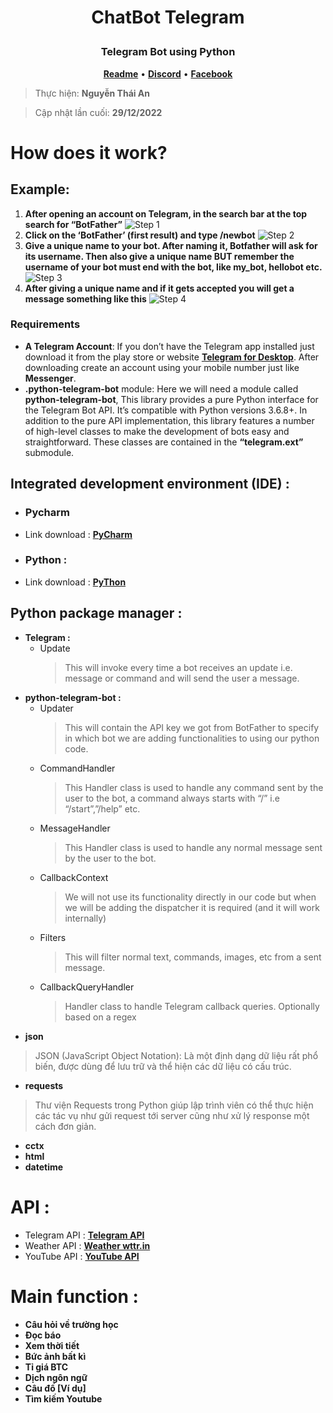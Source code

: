 <h1 align="center">
    <p>ChatBot Telegram</p>
</h1>
<h3 align="center">Telegram Bot using Python</h3>
<p align="center">
    <strong><a href="README.md">Readme</a></strong>
    •
    <strong><a href="">Discord</a></strong>
    •
    <strong><a href="">Facebook</a></strong>
</p>

> Thực hiện: **Nguyễn Thái An** 

> Cập nhật lần cuối: **29/12/2022**

# How does it work? 
## Example:
1. **After opening an account on Telegram, in the search bar at the top search for “BotFather”**
  ![Step 1](https://media.geeksforgeeks.org/wp-content/uploads/20210919190057/Botfather2.JPG)
2. **Click on the ‘BotFather’ (first result) and type /newbot**
  ![Step 2](https://media.geeksforgeeks.org/wp-content/uploads/20210919190352/botfather3.JPG)
3. **Give a unique name to your bot. After naming it, Botfather will ask for its username. Then also give a unique name BUT remember the username of your bot must end with the bot, like my_bot, hellobot etc.**
  ![Step 3](https://media.geeksforgeeks.org/wp-content/uploads/20210919190610/botfather4.JPG)
4. **After giving a unique name and if it gets accepted you will get a message something like this**
  ![Step 4](https://media.geeksforgeeks.org/wp-content/uploads/20210919190816/accesstoken.JPG)

### Requirements
- **A Telegram Account**: If you don’t have the Telegram app installed just download it from the play store or website <strong><a href="https://desktop.telegram.org/">Telegram for Desktop</a></strong>. After downloading create an account using your mobile number just like **Messenger**.
- **.python-telegram-bot** module: Here we will need a module called **python-telegram-bot**, This library provides a pure Python interface for the Telegram Bot API. It’s compatible with Python versions 3.6.8+. In addition to the pure API implementation, this library features a number of high-level classes to make the development of bots easy and straightforward. These classes are contained in the **“telegram.ext”** submodule.
## Integrated development environment (IDE) :
- ### Pycharm
- Link download : <strong><a href="https://www.jetbrains.com/pycharm/">PyCharm</a></strong>
- ### Python :
- Link download : <strong><a href="https://www.python.org/downloads/">PyThon</a></strong>
## Python package manager :
- **Telegram :**
  - Update
     > This will invoke every time a bot receives an update i.e. message or command and will send the user a message.
- **python-telegram-bot :** 
  - Updater
      > This will contain the API key we got from BotFather to specify in which bot we are adding functionalities to using our python code.
  - CommandHandler
      > This Handler class is used to handle any command sent by the user to the bot, a command always starts with “/” i.e “/start”,”/help” etc.
  - MessageHandler
      > This Handler class is used to handle any normal message sent by the user to the bot.
  - CallbackContext
      > We will not use its functionality directly in our code but when we will be adding the dispatcher it is required (and it will work internally)
  - Filters
      > This will filter normal text, commands, images, etc from a sent message.
  - CallbackQueryHandler
      > Handler class to handle Telegram callback queries. Optionally based on a regex
- **json**
> JSON (JavaScript Object Notation): Là một định dạng dữ liệu rất phổ biến, được dùng để lưu trữ và thể hiện các dữ liệu có  cấu trúc.
- **requests**
> Thư viện Requests trong Python giúp lập trình viên có thể thực hiện các tác vụ như gửi request tới server cũng như xử lý response một cách đơn giản.
- **cctx**
- **html**
- **datetime**
# API :
- Telegram API : <strong><a href="https://core.telegram.org/">Telegram API</a></strong>
- Weather API : <strong><a href="http://vi.wttr.in/">Weather wttr.in</a></strong>
- YouTube API : <strong><a href="https://developers.google.com/youtube/v3">YouTube API</a></strong>
# Main function :
  - **Câu hỏi về trường học**
  - **Đọc báo**
  - **Xem thời tiết**
  - **Bức ảnh bất kì**
  - **Tỉ giá BTC**
  - **Dịch ngôn ngữ**
  - **Câu đố [Ví dụ]**
  - **Tìm kiếm Youtube**